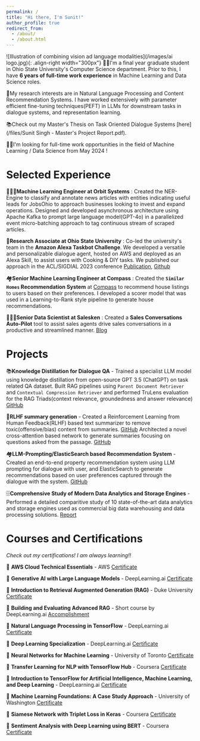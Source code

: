 ```yaml
---
permalink: /
title: "Hi there, I'm Sunit!"
author_profile: true
redirect_from: 
  - /about/
  - /about.html
---
```



![Illustration of combining vision ad language modalities](/images/ai logo.jpg){: .align-right width="300px"}
👨‍💻I'm a final year graduate student in Ohio State University's Computer Science department. Prior to this, I have **6 years of full-time work experience** in Machine Learning and Data Science roles.

🔬My research interests are in Natural Language Processing and Content Recommendation Systems. I have worked extensively with parameter efficient fine-tuning techniques(PEFT) in LLMs for downstream tasks in dialogue systems, and representation learning.

📚Check out my Master's Thesis on Task Oriented Dialogue Systems [here](/files/Sunit Singh - Master's Project Report.pdf).

👨‍💼I'm looking for full-time work opportunities in the field of Machine Learning / Data Science from May 2024 !

# Selected Experience
🧑🏻‍💼**Machine Learning Engineer at Orbit Systems** : Created the NER-Engine to classify and annotate news articles with entities indicating useful leads for JobsOhio to approach businesses looking to invest and expand operations. Designed and developed asynchronous architecture using Apache Kafka to prompt large language model(GPT-4o) in a parallelized event micro-batching approach to tag continuous stream of scraped articles.

🤖**Research Associate at Ohio State University** : Co-led the university's team in the **Amazon Alexa Taskbot Challenge**. We developed a versatile and personalizable dialogue agent, hosted on AWS and deployed as an Alexa Skill, to assist users with Cooking & DIY tasks. We published our approach in the ACL/SIGDIAL 2023 conference [Publication](https://aclanthology.org/2023.sigdial-1.19/), [Github](https://github.com/iwinterknight/TacoBot)

🏘️**Senior Machine Learning Engineer at Compass** : Created the **`Similar Homes` Recommendation System** at [Compass](https://www.compass.com/for-rent/manhattan-ny/) to recommend house listings to users based on their preferences. I developed a scorer model that was used in a Learning-to-Rank style pipeline to generate house recommendations.

🧑🏻‍💼**Senior Data Scientist at Salesken** : Created a **Sales Conversations Auto-Pilot** tool to assist sales agents drive sales conversations in a productive and streamlined manner. [Blog](https://www.salesken.ai/blog/signal-conversation-tracking)

# Projects

📚**Knowledge Distillation for Dialogue QA** - Trained a specialist LLM model using knowledge distillation from open-source GPT 3.5 (ChatGPT) on task related QA dataset. Built RAG pipelines using `Parent Document Retriever` and `Contextual Compression Retriever` and performed TruLens evaluation for the RAG Triads(context relevance, groundedness and answer relevance) [GitHub](https://github.com/iwinterknight/Knowledge-Distillation-for-Dialogues-QA)

🤖**RLHF summary generation** - Created a Reinforcement Learning from Human Feedback(RLHF) based text summarizer to remove toxic(offensive/bias) content from summaries. [GitHub](https://github.com/iwinterknight/RLHF-Summary-Detoxifier)
Architected a novel cross-attention based network to generate summaries focusing on questions asked from the passage. [GitHub](https://github.com/iwinterknight/LLMs_Cross_Task_Colab)

🏘️**LLM-Prompting/ElasticSearch based Recommendation System** - Created an end-to-end property recommendation system using LLM prompting for dialogue with user, and ElasticSearch to generate recommendations based on user preferences captured through the dialogue with the system. [GitHub](https://github.com/iwinterknight/Property-Recommendation-System)

🗄️**Comprehensive Study of Modern Data Analytics and Storage Engines** - Performed a detailed comparitive study of 10 state-of-the-art data analytics and storage engines used as commercial big data warehousing and data processing solutions. [Report](/files/DatabaseSystems.pdf)

# Courses and Certifications
_Check out my certifications! I am always learning!!_

📖 **AWS Cloud Technical Essentials** - AWS [Certificate](/files/aws_cloud_essentials_certificate.pdf)

📖 **Generative AI with Large Language Models** - DeepLearning.ai [Certificate](/files/generative_ai_certificate.pdf)

📖 **Introduction to Retrieval Augmented Generation (RAG)** - Duke University [Certificate](/files/intro_to_rag.pdf)

📖 **Building and Evaluating Advanced RAG** - Short course by DeepLearning.ai [Accomplishment](https://learn.deeplearning.ai/accomplishments/ad913ae2-c76e-44e4-93b8-9c2c0a4249df)

📖 **Natural Language Processing in TensorFlow** - DeepLearning.ai [Certificate](/files/nlp_in_tensorflow.pdf)

📖 **Deep Learning Specialization** - DeepLearning.ai [Certificate](/files/deep_learning_specialization.pdf)

📖 **Neural Networks for Machine Learning** - University of Toronto [Certificate](/files/neural_networks_in_ml.pdf)

📖 **Transfer Learning for NLP with TensorFlow Hub** - Coursera [Certificate](/files/transfer_learning_tfhub.pdf)

📖 **Introduction to TensorFlow for Artificial Intelligence, Machine Learning, and Deep Learning** - DeepLearning.ai [Certificate](/files/intro_to_tf.pdf)

📖 **Machine Learning Foundations: A Case Study Approach** - University of Washington [Certificate](/files/ml_foundations.pdf)

📖 **Siamese Network with Triplet Loss in Keras** - Coursera [Certificate](/files/siamese_network_triplet_loss.pdf)

📖 **Sentiment Analysis with Deep Learning using BERT** - Coursera [Certificate](/files/sentiment_analysis_bert.pdf)



